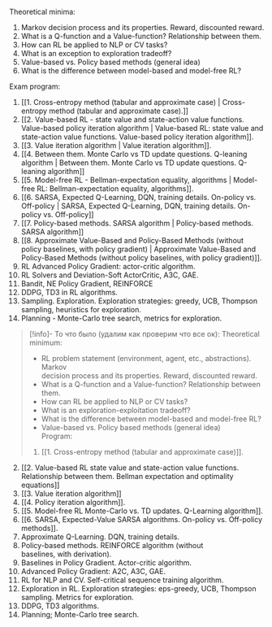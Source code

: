 Theoretical minima:
1. Markov decision process and its properties. Reward, discounted reward.
2. What is a Q-function and a Value-function? Relationship between them.
3. How can RL be applied to NLP or CV tasks?
4. What is an exception to exploration tradeoff?
5. Value-based vs. Policy based methods (general idea)
6. What is the difference between model-based and model-free RL?

Exam program:
1. [[1. Cross-entropy method (tabular and approximate case) | Cross-entropy method (tabular and approximate case).]]
2. [[2. Value-based RL - state value and state-action value functions. Value-based policy iteration algorithm | Value-based RL: state value and state-action value functions. Value-based policy iteration algorithm]].
3. [[3. Value iteration algorithm | Value iteration algorithm]].
4. [[4. Between them. Monte Carlo vs TD update questions. Q-leaning algorithm | Between them. Monte Carlo vs TD update questions. Q-leaning algorithm]]
5. [[5. Model-free RL - Bellman-expectation equality, algorithms | Model-free RL: Bellman-expectation equality, algorithms]].
6. [[6. SARSA, Expected Q-Learning, DQN, training details. On-policy vs. Off-policy | SARSA, Expected Q-Learning, DQN, training details. On-policy vs. Off-policy]]
7. [[7. Policy-based methods. SARSA algorithm | Policy-based methods. SARSA algorithm]]
8. [[8. Approximate Value-Based and Policy-Based Methods (without policy baselines, with policy gradient) | Approximate Value-Based and Policy-Based Methods (without policy baselines, with policy gradient)]].
9. RL Advanced Policy Gradient: actor-critic algorithm.
10. RL Solvers and Deviation-Soft ActorCritic, A3C, GAE.
11. Bandit, NE Policy Gradient, REINFORCE
12. DDPG, TD3 in RL algorithms.
13. Sampling. Exploration. Exploration strategies: greedy, UCB, Thompson sampling, heuristics for exploration.
14. Planning - Monte-Carlo tree search, metrics for exploration.

>[!info]- То что было (удалим как проверим что все ок):
>Theoretical minimum:  
>- RL problem statement (environment, agent, etc., abstraсtions). Markov  
>decision process and its properties. Reward, discounted reward.  
>- What is a Q-function and a Value-function? Relationship between them.  
>- How can RL be applied to NLP or CV tasks?  
>- What is an exploration-exploitation tradeoff?  
>- What is the difference between model-based and model-free RL?  
>- Value-based vs. Policy based methods (general idea)  
>Program:  
>1. [[1. Cross-entropy method (tabular and approximate case)]].  
2. [[2. Value-based RL state value and state-action value functions. Relationship between them. Bellman expectation and optimality equations]]
3. [[3. Value iteration algorithm]]  
4. [[4. Policy iteration algorithm]].  
5. [[5. Model-free RL Monte-Carlo vs. TD updates. Q-Learning algorithm]].  
6. [[6. SARSA, Expected-Value SARSA algorithms. On-policy vs. Off-policy methods]].  
7. Approximate Q-Learning. DQN, training details.  
8. Policy-based methods. REINFORCE algorithm (without  
baselines, with derivation).  
9. Baselines in Policy Gradient. Actor-critic algorithm.  
10. Advanced Policy Gradient: A2C, A3C, GAE.  
11. RL for NLP and CV. Self-critical sequence training algorithm.  
12. Exploration in RL. Exploration strategies: eps-greedy, UCB, Thompson  
sampling. Metrics for exploration.  
13. DDPG, TD3 algorithms.  
14. Planning; Monte-Carlo tree search.
